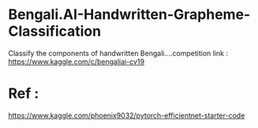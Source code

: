 # Bengali.AI-Handwritten-Grapheme-Classification
Classify the components of handwritten Bengali....competition link : https://www.kaggle.com/c/bengaliai-cv19

# Ref :
https://www.kaggle.com/phoenix9032/pytorch-efficientnet-starter-code
